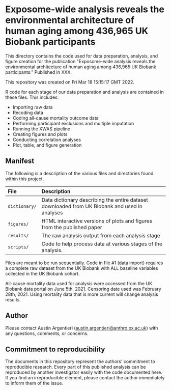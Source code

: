# Exposome-wide analysis reveals the environmental architecture of human aging among 436,965 UK Biobank participants

This directory contains the code used for data preparation, analysis, and figure creation for the publication "Exposome-wide analysis reveals the environmental architecture of human aging among 436,965 UK Biobank participants." Published in XXX. 

This repository was created on Fri Mar 18 15:15:17 GMT 2022.

R code for each stage of our data preparation and analysis are contained in these files. This includes:  
* Importing raw data
* Recoding data
* Coding all-cause mortality outcome data
* Performing participant exclusions and multiple imputation
* Running the XWAS pipeline
* Creating figures and plots
* Conducting correlation analyses
* Plot, table, and figure generation

Manifest
--------

The following is a description of the various files and directories found within this project.

|File         |Description                                                                                         |
|:------------|:---------------------------------------------------------------------------------------------------|
|`dictionary/`|Data dictionary describing the entire dataset downloaded from UK Biobank and used in analyses       |
|`figures/`   |HTML interactive versions of plots and figures from the published paper                             |
|`results/`   |The raw analysis output from each analysis stage                                                    |
|`scripts/`   |Code to help process data at various stages of the analysis.                                        

Files are meant to be run sequentially. Code in file #1 (data import) requires a complete raw dataset from the UK Biobank with ALL baseline variables collected in the UK Biobank cohort.   
  
All-cause mortality data used for analysis were  accessed from the UK Biobank data portal on June 5th, 2021. Censoring date used was February 28th, 2021. Using mortality data that is more current will change analysis results.

Author
------

Please contact Austin Argentieri (austin.argentieri@anthro.ox.ac.uk) with any questions, comments, or concerns.


Commitment to reproducibility
-----------------------------

The documents in this repository represent the authors' commitment to reproducible research.  Every part of this published analysis can be reproduced by another investigator easily with the code documented here.  If you find an irreproducible element, please contact the author immediately to inform them of the issue.
